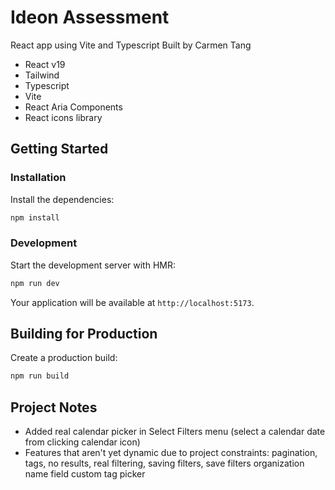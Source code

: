 # Ideon Assessment

React app using Vite and Typescript 
Built by Carmen Tang

- React v19
- Tailwind
- Typescript
- Vite
- React Aria Components
- React icons library


## Getting Started

### Installation

Install the dependencies:

```bash
npm install
```

### Development

Start the development server with HMR:

```bash
npm run dev
```

Your application will be available at `http://localhost:5173`.

## Building for Production

Create a production build:

```bash
npm run build
```

## Project Notes

- Added real calendar picker in Select Filters menu (select a calendar date from clicking calendar icon)
- Features that aren't yet dynamic due to project constraints: pagination, tags, no results, real filtering, saving filters, save filters organization name field custom tag picker